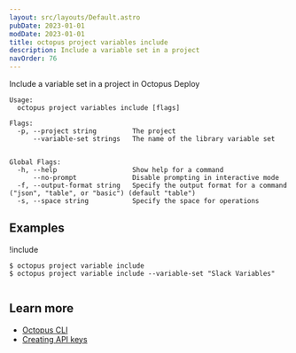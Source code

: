 ```yaml
---
layout: src/layouts/Default.astro
pubDate: 2023-01-01
modDate: 2023-01-01
title: octopus project variables include
description: Include a variable set in a project
navOrder: 76
---
```


Include a variable set in a project in Octopus Deploy


```text
Usage:
  octopus project variables include [flags]

Flags:
  -p, --project string         The project
      --variable-set strings   The name of the library variable set


Global Flags:
  -h, --help                   Show help for a command
      --no-prompt              Disable prompting in interactive mode
  -f, --output-format string   Specify the output format for a command ("json", "table", or "basic") (default "table")
  -s, --space string           Specify the space for operations

```

## Examples

!include <samples-instance>


```text
$ octopus project variable include
$ octopus project variable include --variable-set "Slack Variables"


```

## Learn more

- [Octopus CLI](/docs/octopus-rest-api/cli/)
- [Creating API keys](/docs/octopus-rest-api/how-to-create-an-api-key/)